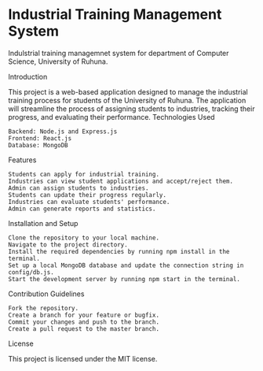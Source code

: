 # Industrial Training Management System
Indulstrial training managemnet system for department of Computer Science, University of Ruhuna.

Introduction

This project is a web-based application designed to manage the industrial training process for students of the University of Ruhuna. The application will streamline the process of assigning students to industries, tracking their progress, and evaluating their performance.
Technologies Used

    Backend: Node.js and Express.js
    Frontend: React.js
    Database: MongoDB

Features

    Students can apply for industrial training.
    Industries can view student applications and accept/reject them.
    Admin can assign students to industries.
    Students can update their progress regularly.
    Industries can evaluate students' performance.
    Admin can generate reports and statistics.

Installation and Setup

    Clone the repository to your local machine.
    Navigate to the project directory.
    Install the required dependencies by running npm install in the terminal.
    Set up a local MongoDB database and update the connection string in config/db.js.
    Start the development server by running npm start in the terminal.

Contribution Guidelines

    Fork the repository.
    Create a branch for your feature or bugfix.
    Commit your changes and push to the branch.
    Create a pull request to the master branch.

License

This project is licensed under the MIT license.
